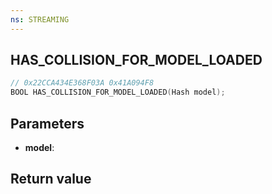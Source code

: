 ```yaml
---
ns: STREAMING
---
```

## HAS_COLLISION_FOR_MODEL_LOADED

```c
// 0x22CCA434E368F03A 0x41A094F8
BOOL HAS_COLLISION_FOR_MODEL_LOADED(Hash model);
```


## Parameters
* **model**: 

## Return value
